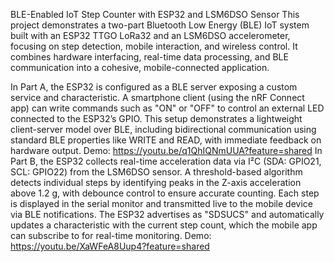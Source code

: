 BLE-Enabled IoT Step Counter with ESP32 and LSM6DSO Sensor
This project demonstrates a two-part Bluetooth Low Energy (BLE) IoT system built with an ESP32 TTGO LoRa32 and an LSM6DSO accelerometer, focusing on step detection, mobile interaction, and wireless control. It combines hardware interfacing, real-time data processing, and BLE communication into a cohesive, mobile-connected application.

In Part A, the ESP32 is configured as a BLE server exposing a custom service and characteristic. A smartphone client (using the nRF Connect app) can write commands such as "ON" or "OFF" to control an external LED connected to the ESP32’s GPIO. This setup demonstrates a lightweight client-server model over BLE, including bidirectional communication using standard BLE properties like WRITE and READ, with immediate feedback on hardware output.
Demo: https://youtu.be/q1QhIQNmUUA?feature=shared
In Part B, the ESP32 collects real-time acceleration data via I²C (SDA: GPIO21, SCL: GPIO22) from the LSM6DSO sensor. A threshold-based algorithm detects individual steps by identifying peaks in the Z-axis acceleration above 1.2 g, with debounce control to ensure accurate counting. Each step is displayed in the serial monitor and transmitted live to the mobile device via BLE notifications. The ESP32 advertises as "SDSUCS" and automatically updates a characteristic with the current step count, which the mobile app can subscribe to for real-time monitoring.
Demo: https://youtu.be/XaWFeA8Uup4?feature=shared
